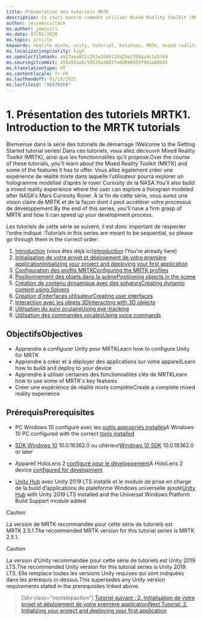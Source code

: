```yaml
---
title: Présentation des tutoriels MRTK
description: Ce cours montre comment utiliser Mixed Reality Toolkit (MRTK) pour créer une application de réalité mixte à partir de rien.
author: jessemcculloch
ms.author: jemccull
ms.date: 07/01/2020
ms.topic: article
keywords: réalité mixte, unity, tutoriel, hololens, MRTK, mixed reality toolkit, solveurs, suivi oculaire, commandes vocales
ms.localizationpriority: high
ms.openlocfilehash: a917aea812c262e3589110a29e2399da4c1e5348
ms.sourcegitcommit: a56a551ebc59529a3683fe6db90d59f982ab0b45
ms.translationtype: HT
ms.contentlocale: fr-FR
ms.lasthandoff: 01/19/2021
ms.locfileid: "98579268"
---
```

# <a name="1-introduction-to-the-mrtk-tutorials"></a><span data-ttu-id="a0762-104">1. Présentation des tutoriels MRTK</span><span class="sxs-lookup"><span data-stu-id="a0762-104">1. Introduction to the MRTK tutorials</span></span>

<span data-ttu-id="a0762-105">Bienvenue dans la série des tutoriels de démarrage !</span><span class="sxs-lookup"><span data-stu-id="a0762-105">Welcome to the Getting Started tutorial series!</span></span> <span data-ttu-id="a0762-106">Dans ces tutoriels, vous allez découvrir Mixed Reality Toolkit (MRTK), ainsi que les fonctionnalités qu’il propose.</span><span class="sxs-lookup"><span data-stu-id="a0762-106">Over the course of these tutorials, you'll learn about the Mixed Reality Toolkit (MRTK) and some of the features it has to offer.</span></span> <span data-ttu-id="a0762-107">Vous allez également créer une expérience de réalité mixte dans laquelle l’utilisateur pourra explorer un hologramme modélisé d’après le rover Curiosity de la NASA.</span><span class="sxs-lookup"><span data-stu-id="a0762-107">You'll also build a mixed reality experience where the user can explore a hologram modeled after NASA's Mars Curiosity Rover.</span></span> <span data-ttu-id="a0762-108">À la fin de cette série, vous aurez une vision claire de MRTK et de la façon dont il peut accélérer votre processus de développement.</span><span class="sxs-lookup"><span data-stu-id="a0762-108">By the end of this series, you'll have a firm grasp of MRTK and how it can speed up your development process.</span></span>

<span data-ttu-id="a0762-109">Les tutoriels de cette série se suivent, il est donc important de respecter l’ordre indiqué :</span><span class="sxs-lookup"><span data-stu-id="a0762-109">Tutorials in this series are meant to be sequential, so please go through them in the correct order:</span></span>

1. <span data-ttu-id="a0762-110">[Introduction](mr-learning-base-01.md) (vous êtes déjà ici)</span><span class="sxs-lookup"><span data-stu-id="a0762-110">[Introduction](mr-learning-base-01.md) (You're already here)</span></span>
2. [<span data-ttu-id="a0762-111">Initialisation de votre projet et déploiement de votre première application</span><span class="sxs-lookup"><span data-stu-id="a0762-111">Initializing your project and deploying your first application</span></span>](mr-learning-base-02.md)
3. [<span data-ttu-id="a0762-112">Configuration des profils MRTK</span><span class="sxs-lookup"><span data-stu-id="a0762-112">Configuring the MRTK profiles</span></span>](mr-learning-base-03.md)
4. [<span data-ttu-id="a0762-113">Positionnement des objets dans la scène</span><span class="sxs-lookup"><span data-stu-id="a0762-113">Positioning objects in the scene</span></span>](mr-learning-base-04.md)
5. [<span data-ttu-id="a0762-114">Création de contenu dynamique avec des solveurs</span><span class="sxs-lookup"><span data-stu-id="a0762-114">Creating dynamic content using Solvers</span></span>](mr-learning-base-05.md)
6. [<span data-ttu-id="a0762-115">Création d’interfaces utilisateur</span><span class="sxs-lookup"><span data-stu-id="a0762-115">Creating user interfaces</span></span>](mr-learning-base-06.md)
7. [<span data-ttu-id="a0762-116">Interaction avec les objets 3D</span><span class="sxs-lookup"><span data-stu-id="a0762-116">Interacting with 3D objects</span></span>](mr-learning-base-07.md)
8. [<span data-ttu-id="a0762-117">Utilisation du suivi oculaire</span><span class="sxs-lookup"><span data-stu-id="a0762-117">Using eye-tracking</span></span>](mr-learning-base-08.md)
9. [<span data-ttu-id="a0762-118">Utilisation des commandes vocales</span><span class="sxs-lookup"><span data-stu-id="a0762-118">Using voice commands</span></span>](mr-learning-base-09.md)

## <a name="objectives"></a><span data-ttu-id="a0762-119">Objectifs</span><span class="sxs-lookup"><span data-stu-id="a0762-119">Objectives</span></span>

* <span data-ttu-id="a0762-120">Apprendre à configurer Unity pour MRTK</span><span class="sxs-lookup"><span data-stu-id="a0762-120">Learn how to configure Unity for MRTK</span></span>
* <span data-ttu-id="a0762-121">Apprendre à créer et à déployer des applications sur votre appareil</span><span class="sxs-lookup"><span data-stu-id="a0762-121">Learn how to build and deploy to your device</span></span>
* <span data-ttu-id="a0762-122">Apprendre à utiliser certaines des fonctionnalités clés de MRTK</span><span class="sxs-lookup"><span data-stu-id="a0762-122">Learn how to use some of MRTK's key features</span></span>
* <span data-ttu-id="a0762-123">Créer une expérience de réalité mixte complète</span><span class="sxs-lookup"><span data-stu-id="a0762-123">Create a complete mixed reality experience</span></span>

## <a name="prerequisites"></a><span data-ttu-id="a0762-124">Prérequis</span><span class="sxs-lookup"><span data-stu-id="a0762-124">Prerequisites</span></span>

* <span data-ttu-id="a0762-125">PC Windows 10 configuré avec les [outils appropriés installés](../../install-the-tools.md)</span><span class="sxs-lookup"><span data-stu-id="a0762-125">A Windows 10 PC configured with the correct [tools installed](../../install-the-tools.md)</span></span>
* <span data-ttu-id="a0762-126">[SDK Windows 10](https://developer.microsoft.com/windows/downloads/windows-10-sdk/) 10.0.18362.0 ou ultérieur</span><span class="sxs-lookup"><span data-stu-id="a0762-126">[Windows 10 SDK](https://developer.microsoft.com/windows/downloads/windows-10-sdk/) 10.0.18362.0 or later</span></span>
* <span data-ttu-id="a0762-127">Appareil HoloLens 2 [configuré pour le développement](../../platform-capabilities-and-apis/using-visual-studio.md#enabling-developer-mode)</span><span class="sxs-lookup"><span data-stu-id="a0762-127">A HoloLens 2 device [configured for development](../../platform-capabilities-and-apis/using-visual-studio.md#enabling-developer-mode)</span></span>

* <span data-ttu-id="a0762-128"><a href="https://docs.unity3d.com/Manual/GettingStartedInstallingHub.html" target="_blank">Unity Hub</a> avec Unity 2019 LTS installé et le module de prise en charge de la build d’applications de plateforme Windows universelle ajouté</span><span class="sxs-lookup"><span data-stu-id="a0762-128"><a href="https://docs.unity3d.com/Manual/GettingStartedInstallingHub.html" target="_blank">Unity Hub</a> with Unity 2019 LTS installed and the Universal Windows Platform Build Support module added</span></span>

> [!CAUTION]
> <span data-ttu-id="a0762-129">La version de MRTK recommandée pour cette série de tutoriels est MRTK 2.5.1.</span><span class="sxs-lookup"><span data-stu-id="a0762-129">The recommended MRTK version for this tutorial series is MRTK 2.5.1.</span></span>

> [!CAUTION]
> <span data-ttu-id="a0762-130">La version d’Unity recommandée pour cette série de tutoriels est Unity 2019 LTS.</span><span class="sxs-lookup"><span data-stu-id="a0762-130">The recommended Unity version for this tutorial series is Unity 2019 LTS.</span></span> <span data-ttu-id="a0762-131">Elle remplace toutes les versions Unity requises qui sont indiquées dans les prérequis ci-dessus.</span><span class="sxs-lookup"><span data-stu-id="a0762-131">This supersedes any Unity version requirements stated in the prerequisites linked above.</span></span>

> [!div class="nextstepaction"]
> [<span data-ttu-id="a0762-132">Tutoriel suivant : 2. Initialisation de votre projet et déploiement de votre première application</span><span class="sxs-lookup"><span data-stu-id="a0762-132">Next Tutorial: 2. Initializing your project and deploying your first application</span></span>](mr-learning-base-02.md)

